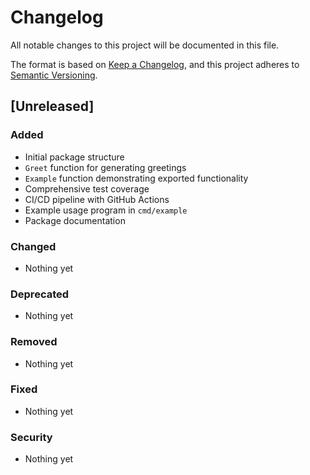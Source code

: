 # Changelog

All notable changes to this project will be documented in this file.

The format is based on [Keep a Changelog](https://keepachangelog.com/en/1.0.0/),
and this project adheres to [Semantic Versioning](https://semver.org/spec/v2.0.0.html).

## [Unreleased]

### Added
- Initial package structure
- `Greet` function for generating greetings
- `Example` function demonstrating exported functionality
- Comprehensive test coverage
- CI/CD pipeline with GitHub Actions
- Example usage program in `cmd/example`
- Package documentation

### Changed
- Nothing yet

### Deprecated
- Nothing yet

### Removed
- Nothing yet

### Fixed
- Nothing yet

### Security
- Nothing yet

